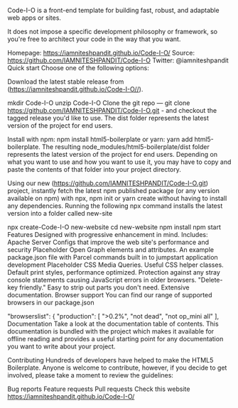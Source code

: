 Code-I-O is a front-end template for building fast, robust, and adaptable web apps or sites.

It does not impose a specific development philosophy or framework, so you're free to architect your code in the way that you want.

Homepage: https://iamniteshpandit.github.io/Code-I-O/
Source: https://github.com/IAMNITESHPANDIT/Code-I-O
Twitter: @iamniteshpandit
Quick start
Choose one of the following options:

Download the latest stable release from (https://iamniteshpandit.github.io/Code-I-O//).

mkdir  Code-I-O
unzip Code-I-O
Clone the git repo — git clone https://github.com/IAMNITESHPANDIT/Code-I-O.git - and checkout the tagged release you'd like to use. The dist folder represents the latest version of the project for end users.

Install with npm: npm install html5-boilerplate or yarn: yarn add html5-boilerplate. The resulting node_modules/html5-boilerplate/dist folder represents the latest version of the project for end users. Depending on what you want to use and how you want to use it, you may have to copy and paste the contents of that folder into your project directory.

Using our new (https://github.com/IAMNITESHPANDIT/Code-I-O.git) project, instantly fetch the latest npm published package (or any version available on npm) with npx, npm init or yarn create without having to install any dependencies. Running the following npx command installs the latest version into a folder called new-site

npx create-Code-I-O new-website
cd new-website
npm install
npm start
Features
Designed with progressive enhancement in mind.
Includes:
Apache Server Configs that improve the web site's performance and security
Placeholder Open Graph elements and attributes.
An example package.json file with Parcel commands built in to jumpstart application development
Placeholder CSS Media Queries.
Useful CSS helper classes.
Default print styles, performance optimized.
Protection against any stray console statements causing JavaScript errors in older browsers.
"Delete-key friendly." Easy to strip out parts you don't need.
Extensive documentation.
Browser support
You can find our range of supported browsers in our package.json

  "browserslist": {
    "production": [
      ">0.2%",
      "not dead",
      "not op_mini all"
    ],
Documentation
Take a look at the documentation table of contents. This documentation is bundled with the project which makes it available for offline reading and provides a useful starting point for any documentation you want to write about your project.

Contributing
Hundreds of developers have helped to make the HTML5 Boilerplate. Anyone is welcome to contribute, however, if you decide to get involved, please take a moment to review the guidelines:

Bug reports
Feature requests
Pull requests
Check this website
https://iamniteshpandit.github.io/Code-I-O/